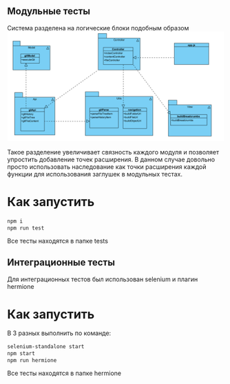## Модульные тесты

Система разделена на логические блоки подобным образом
![diagram](appDiagram.png)

Такое разделение увеличивает связность каждого модуля и позволяет упростить добавление точек расширения. В данном случае довольно просто использовать наследование 
как точки расширения каждой функции для использования заглушек в модульных тестах.

# Как запустить

```
npm i
npm run test
```
Все тесты находятся в папке tests

## Интеграционные тесты

Для интеграционных тестов был использован selenium и плагин hermione

# Как запустить

В 3 разных выполнить по команде:
```
selenium-standalone start
npm start
npm run hermione
```

Все тесты находятся в папке hermione